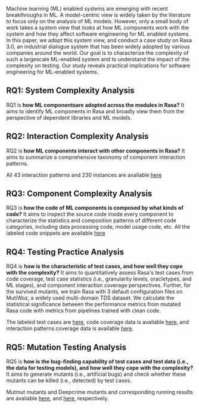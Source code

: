 Machine learning (ML) enabled systems are emerging with recent breakthroughs in ML. A model-centric view
is widely taken by the literature to focus only on the analysis of ML models. However, only a small body of work takes
a system view that looks at how ML components work with
the system and how they affect software engineering for ML enabled systems. In this paper, we adopt this system view, and
conduct a case study on Rasa 3.0, an industrial dialogue system
that has been widely adopted by various companies around the
world. Our goal is to characterize the complexity of such a largescale ML-enabled system and to understand the impact of the
complexity on testing. Our study reveals practical implications
for software engineering for ML-enabled systems.
## RQ1: System Complexity Analysis
RQ1 is **how ML componentsare adopted across the modules in Rasa?**
It aims to identify ML components in Rasa and broadly view them from the perspective of dependent libraries and ML models.

## RQ2: Interaction Complexity Analysis
RQ2 is **how ML components interact with other components in Rasa?**
It aims to summarize a comprehensive taxonomy of component interaction patterns. 

<!-- readme of each RQ to describe the column meaning -->
All 43 interaction patterns and 230 instances are available [here](https://github.com/rasaSystemComplexity/rasaSystemComplexity.github.io/blob/main/data/component_interaction.xls)
## RQ3: Component Complexity Analysis
RQ3 is **how the code of ML components is composed by what kinds of code?**
It aims to inspect the source code inside every component to characterize the statistics and composition patterns of different code categories, including data processing code, model usage code, etc. 
All the labeled code snippets are available [here](https://github.com/rasaSystemComplexity/rasaSystemComplexity.github.io/blob/main/data/rq3/code_category.xls)

<!-- func_call meaning, detail data processing type codebook, interaction pattern analysis -->
<!-- todo: composition pattern details -->
## RQ4: Testing Practice Analysis
RQ4 is **how is the characteristic of test cases, and how well they cope with the complexity?**
It aims to quantitatively assess Rasa's test cases from code coverage, test case statistics (i.e., granularity levels, oracletypes, and ML stages), and component interaction coverage perspectives. Further, for the survived mutants, we train Rasa with 3 default configuration files on MutiWoz, a widely used multi-domain TDS dataset. 
We calculate the statistical significance between the performance metrics from mutated Rasa code with metrics from pipelines trained with clean code.

The labeled test cases are [here](https://github.com/rasaSystemComplexity/rasaSystemComplexity.github.io/blob/main/data/rq4/test_case_label.csv), code coverage data is available [here](https://github.com/rasaSystemComplexity/rasaSystemComplexity.github.io/blob/main/data/rq4/test_case_coverage.csv), and interaction patterns coverage data is available [here](https://github.com/rasaSystemComplexity/rasaSystemComplexity.github.io/blob/main/data/component_interaction.xls).

<!-- check test case label number(oracle, stage, granularity and corresponding in rq5) -->


## RQ5: Mutation Testing Analysis
RQ5 is **how is the bug-finding capability of test cases and test data (i.e., the data for testing models), and how well they cope with the complexity?**
It aims to generate mutants (i.e., artificial bugs) and check whether these mutants can be killed (i.e., detected) by test cases. 

Mutmut mutants and Deepcrime mutants and corresponding running results are available [here](https://github.com/rasaSystemComplexity/rasaSystemComplexity.github.io/blob/main/data/rq5/mutmut_mutants.json), and [here](https://github.com/rasaSystemComplexity/rasaSystemComplexity.github.io/blob/main/data/rq5/deepcrime_mutants.json), respectively. 

<!-- add deepcrime exact modified line -->

<!-- steps to reproduce mutants (fix rasa test case first, todo: run mutmut mutants and deepcrime mutants) -->
<!-- mutation status, killed, survived
mutation test data killed, metrics, degradation -->
